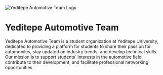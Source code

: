 ![Yeditepe Automotive Team Logo](https://github.com/7HyperHawk/.github/assets/32599057/e1c12284-9757-45ee-a2e5-10649e7a6514)
# Yeditepe Automotive Team
Yeditepe Automotive Team is a student organization at Yeditepe University, dedicated to providing a platform for students to share their passion for automobiles, stay updated on industry trends, and develop technical skills. Our mission is to support students' interests in the automotive field, contribute to their development, and facilitate professional networking opportunities.

